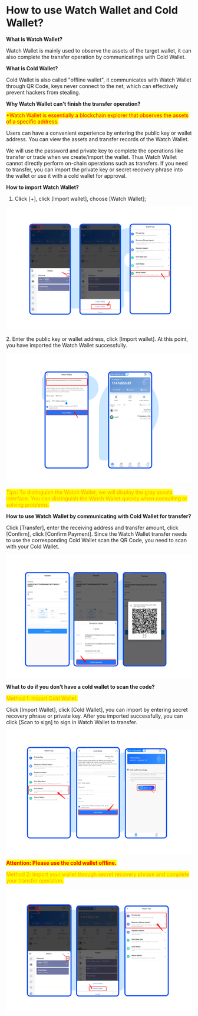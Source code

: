 # How to use Watch Wallet and Cold Wallet?

**What is Watch Wallet?**

Watch Wallet is mainly used to observe the assets of the target wallet, it can also complete the transfer operation by communicatings with Cold Wallet.

**What is Cold Wallet?**

Cold Wallet is also called "offline wallet", it communicates with Watch Wallet through QR Code, keys never connect to the net, which can effectively prevent hackers from stealing.

**Why Watch Wallet can’t finish the transfer operation?**

<mark style="color:red;">\*Watch Wallet is essentially a blockchain explorer that observes the assets of a specific address.</mark>

Users can have a convenient experience by entering the public key or wallet address. You can view the assets and transfer records of the Watch Wallet.

We will use the password and private key to complete the operations like transfer or trade when we create/import the wallet. Thus Watch Wallet cannot directly perform on-chain operations such as transfers. If you need to transfer, you can import the private key or secret recovery phrase into the wallet or use it with a cold wallet for approval.

**How to import Watch Wallet?**

1. Cl**i**ck \[+], click \[Import wallet], choose \[Watch Wallet];

![](<../.gitbook/assets/Group 18883.png>)

2\. Enter the public key or wallet address, click \[Import wallet]. At this point, you have imported the Watch Wallet successfully.

![](<../.gitbook/assets/Group 18884.png>)

<mark style="color:orange;">Tips: To distinguish the Watch Wallet, we will display the gray assets interface. You can distinguish the Watch Wallet quickly when consulting or solving problems.</mark>

**How to use Watch Wallet by communicating with Cold Wallet for transfer?**

Click \[Transfer], enter the receiving address and transfer amount, click \[Confirm], click \[Confirm Payment]. Since the Watch Wallet transfer needs to use the corresponding Cold Wallet scan the QR Code, you need to scan with your Cold Wallet.

![](<../.gitbook/assets/Group 18885 (1).png>)

**What to do if you don’t have a cold wallet to scan the code?**

<mark style="color:orange;">Method 1: Import Cold Wallet.</mark>

Click \[Import Wallet], click \[Cold Wallet], you can import by entering secret recovery phrase or private key. After you imported successfully, you can click \[Scan to sign] to sign in Watch Wallet to transfer.

![](<../.gitbook/assets/Group 18887.png>)

<mark style="color:red;">**Attention: Please use the cold wallet offline.**</mark>

<mark style="color:orange;">Method 2: Import your wallet through secret recovery phrase and complete your transfer operation.</mark>

![](<../.gitbook/assets/Group 18886.png>)

